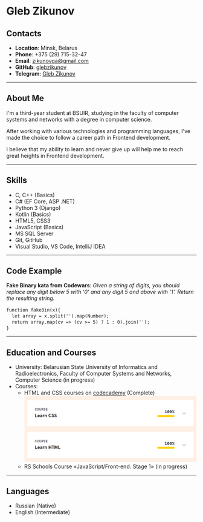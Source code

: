 # __Gleb Zikunov__

## __Contacts__
  * __Location__: Minsk, Belarus
  * __Phone__: +375 (29) 715-32-47
  * __Email__: zikunovga@gmail.com
  * __GitHub__: [glebzikunov](https://github.com/glebzikunov)
  * __Telegram__: [Gleb Zikunov](https://t.me/glebzikunov)

---

## __About Me__
I'm a third-year student at BSUIR, studying in the faculty of computer systems and networks with a degree in computer science.

After working with various technologies and programming languages, I've made the choice to follow a career path in Frontend development.

I believe that my ability to learn and never give up will help me to reach great heights in Frontend development.

---

## __Skills__
  * C, C++ (Basics)
  * C# (EF Core, ASP .NET)
  * Python 3 (Django)
  * Kotlin (Basics)
  * HTML5, CSS3
  * JavaScript (Basics)
  * MS SQL Server
  * Git, GitHub
  * Visual Studio, VS Code, IntelliJ IDEA

---

## Code Example
__Fake Binary kata from Codewars__:
_Given a string of digits, you should replace any digit below 5 with '0' and any digit 5 and above with '1'. Return the resulting string._

```
function fakeBin(x){
  let array = x.split('').map(Number);
  return array.map(cv => (cv >= 5) ? 1 : 0).join(''); 
}
```

---

## __Education and Courses__
  * University: Belarusian State University of Informatics and Radioelectronics, Faculty of Computer Systems and Networks, Computer Science (in progress)
  * Courses: 
    * HTML and CSS courses on [codecademy](https://www.codecademy.com/) (Complete)
  ![codecademy](/images/codecademy-courses.png)
    * RS Schools Course «JavaScript/Front-end. Stage 1» (in progress)

---

## __Languages__
  * Russian (Native)
  * English (Intermediate)
